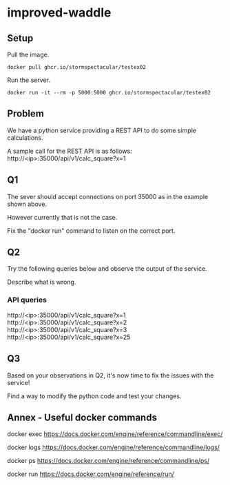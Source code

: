 # improved-waddle

## Setup
Pull the image.
```
docker pull ghcr.io/stormspectacular/testex02
```

Run the server.
```
docker run -it --rm -p 5000:5000 ghcr.io/stormspectacular/testex02
```

## Problem 
We have a python service providing a REST API to do some simple calculations.

A sample call for the REST API is as follows:
http://\<ip\>:35000/api/v1/calc_square?x=1


## Q1
The sever should accept connections on port 35000 as in the example shown above.
  
However currently that is not the case.

Fix the "docker run" command to listen on the correct port.

## Q2
Try the following queries below and observe the output of the service.

Describe what is wrong.

### API queries
http://\<ip\>:35000/api/v1/calc_square?x=1
http://\<ip\>:35000/api/v1/calc_square?x=2
http://\<ip\>:35000/api/v1/calc_square?x=3
http://\<ip\>:35000/api/v1/calc_square?x=25

## Q3 
Based on your observations in Q2, it's now time to fix the issues with the service!

Find a way to modify the python code and test your changes.


## Annex - Useful docker commands 
docker exec
https://docs.docker.com/engine/reference/commandline/exec/

docker logs
https://docs.docker.com/engine/reference/commandline/logs/

docker ps
https://docs.docker.com/engine/reference/commandline/ps/

docker run
https://docs.docker.com/engine/reference/run/


